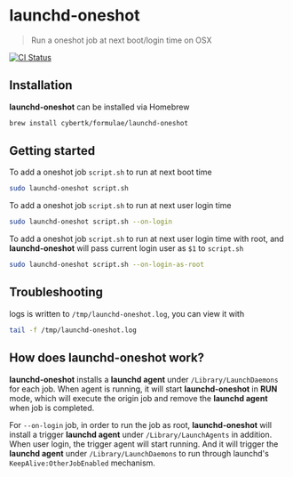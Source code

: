 # launchd-oneshot

> Run a oneshot job at next boot/login time on OSX

[![CI Status](http://img.shields.io/travis/cybertk/launchd-oneshot/master.svg?style=flat)](https://travis-ci.org/cybertk/launchd-oneshot)

## Installation

**launchd-oneshot** can be installed via Homebrew

```bash
brew install cybertk/formulae/launchd-oneshot
```

## Getting started

To add a oneshot job `script.sh` to run at next boot time

```bash
sudo launchd-oneshot script.sh
```

To add a oneshot job `script.sh` to run at next user login time

```bash
sudo launchd-oneshot script.sh --on-login
```

To add a oneshot job `script.sh` to run at next user login time with root, and **launchd-oneshot** will pass current login user as `$1` to `script.sh`

```bash
sudo launchd-oneshot script.sh --on-login-as-root
```


## Troubleshooting

logs is written to `/tmp/launchd-oneshot.log`, you can view it with

```bash
tail -f /tmp/launchd-oneshot.log
```

## How does launchd-oneshot work?

**launchd-oneshot** installs a **launchd agent** under `/Library/LaunchDaemons` for each job. When agent is running, it will start **launchd-oneshot** in **RUN** mode, which will execute the origin job and remove the **launchd agent** when job is completed.

For `--on-login` job, in order to run the job as root, **launchd-oneshot** will install a trigger **launchd agent** under `/Library/LaunchAgents` in addition. When user login, the trigger agent will start running. And it will trigger the **launchd agent** under `/Library/LaunchDaemons` to run through launchd's `KeepAlive:OtherJobEnabled` mechanism.
